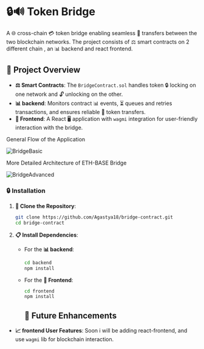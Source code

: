 # 🔒🔊 Token Bridge

A 🌐 cross-chain 💳 token bridge enabling seamless 🚪 transfers between the two blockchain networks. The project consists of ⚖️ smart contracts on 2 different chain , an 📊 backend and react frontend.

## 🔢 Project Overview

- **⚖️ Smart Contracts**: The `BridgeContract.sol` handles token 🔒 locking on one network and 🔓 unlocking on the other.
- **📊 backend**: Monitors contract 📊 events, ⏳ queues and retries transactions, and ensures reliable 🚪 token transfers.
- **💃 Frontend**: A React 🖥️ application with `wagmi` integration for user-friendly interaction with the bridge.

General Flow of the Application

![BridgeBasic](https://github.com/user-attachments/assets/9236724f-8a42-43d7-88ed-412ba2211824)


More Detailed Architecture of ETH-BASE Bridge

![BridgeAdvanced](https://github.com/user-attachments/assets/f41e060a-ae59-428e-8f46-cc0959410e2a)

### 🔒 Installation

1. **🔑 Clone the Repository**:
   ```bash
   git clone https://github.com/Agastya18/bridge-contract.git
   cd bridge-contract
   ```

2. **📋 Install Dependencies**:
   - For the **📊 backend**:
     ```bash
     cd backend
     npm install
     ```
   - For the **💃 Frontend**:
     ```bash
     cd frontend
     npm install
     ```


     ## 🔄 Future Enhancements


- **📈 frontend User Features**: Soon i will be adding react-frontend, and use `wagmi` lib for blockchain interaction.